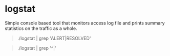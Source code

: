 # logstat

Simple console based tool that monitors access log file 
and prints summary statistics on the traffic as a whole.



> ./logstat | grep 'ALERT\|RESOLVED'

> ./logstat | grep '^|'